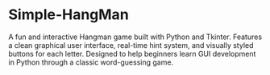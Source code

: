 # Simple-HangMan
A fun and interactive Hangman game built with Python and Tkinter. Features a clean graphical user interface, real-time hint system, and visually styled buttons for each letter. Designed to help beginners learn GUI development in Python through a classic word-guessing game.
